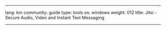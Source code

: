 

---

lang: km
community: guide
type: tools
os: windows
weight: 012
title: Jitsi - Secure Audio, Video and Instant Text Messaging 

---

<stub>


